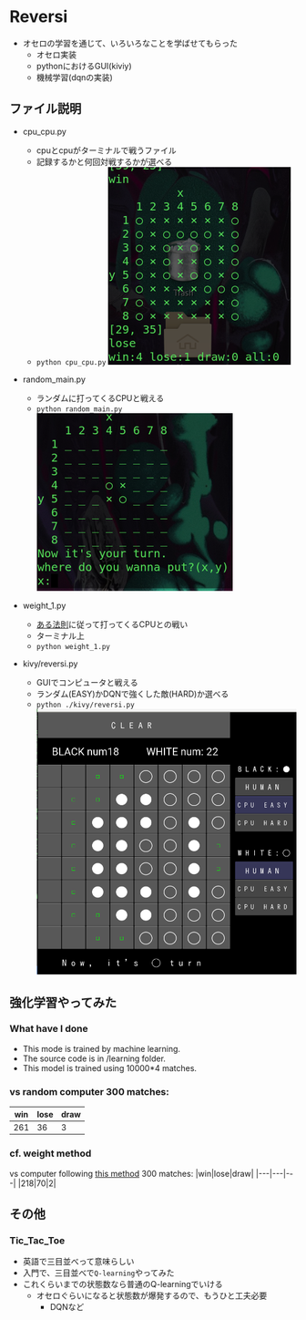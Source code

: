 # Reversi
- オセロの学習を通じて、いろいろなことを学ばせてもらった
  - オセロ実装
  - pythonにおけるGUI(kiviy)
  - 機械学習(dqnの実装)

## ファイル説明
- cpu_cpu.py
  - cpuとcpuがターミナルで戦うファイル
  - 記録するかと何回対戦するかが選べる
  - `python cpu_cpu.py`
  ![](img/cpu_cpu.png)

- random_main.py
  - ランダムに打ってくるCPUと戦える
  - `python random_main.py`
  ![](img/random_main.png)

- weight_1.py
  - [ある法則](https://uguisu.skr.jp/othello/5-1.html)に従って打ってくるCPUとの戦い
  - ターミナル上
  - `python weight_1.py`

- kivy/reversi.py
  - GUIでコンピュータと戦える
  - ランダム(EASY)かDQNで強くした敵(HARD)か選べる
  - `python ./kivy/reversi.py`
  ![](img/kivy_main.png)


## 強化学習やってみた

### What have I done
- This mode is trained by machine learning.
- The source code is in /learning folder.
- This model is trained using 10000*4 matches.

### vs random computer 300 matches:
|win|lose|draw|
|---|---|---|
|261|36|3|

### cf. weight method
vs computer following [this method](https://uguisu.skr.jp/othello/5-1.html) 300 matches:
|win|lose|draw|
|---|---|---|
|218|70|2|


## その他

### Tic_Tac_Toe
- 英語で三目並べって意味らしい
- 入門で、三目並べで`Q-learning`やってみた
- これくらいまでの状態数なら普通のQ-learningでいける
  - オセロぐらいになると状態数が爆発するので、もうひと工夫必要
    - DQNなど


